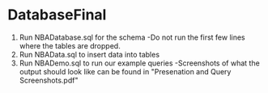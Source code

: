 # DatabaseFinal

1) Run NBADatabase.sql for the schema
	-Do not run the first few lines where the tables are dropped.
2) Run NBAData.sql to insert data into tables
3) Run NBADemo.sql to run our example queries
	-Screenshots of what the output should look like can be found in "Presenation and Query Screenshots.pdf"
